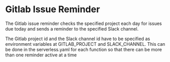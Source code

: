 # Gitlab Issue Reminder

The Gitlab issue reminder checks the specified project each day for issues due today and sends a reminder to the specified Slack channel.

The Gitlab project id and the Slack channel id have to be specified as environment variables at GITLAB_PROJECT and SLACK_CHANNEL. This can be done in the serverless.yaml for each function so that there can be more than one reminder active at a time
